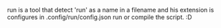 run is a tool that detect 'run' as a name in a filename and his extension is configures in .config/run/config.json run or compile the script. :D 
